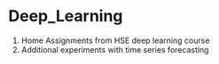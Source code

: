# Deep_Learning

1. Home Assignments from HSE deep learning course
2. Additional experiments with time series forecasting
